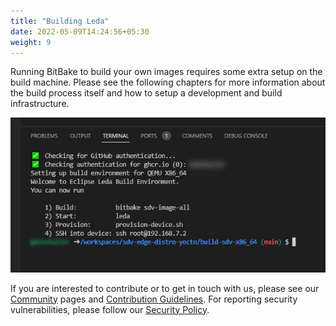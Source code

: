 ```yaml
---
title: "Building Leda"
date: 2022-05-09T14:24:56+05:30
weight: 9
---
```


Running BitBake to build your own images requires some extra setup on the build machine. Please see the following chapters for more information about the build process itself and how to setup a development and build infrastructure.

![](build-terminal.png)

If you are interested to contribute or to get in touch with us, please see our [Community](/docs/project-info/community/) pages and [Contribution Guidelines](/docs/project-info/contribution-guidelines/).
For reporting security vulnerabilities, please follow our [Security Policy](/docs/project-info/security/).
